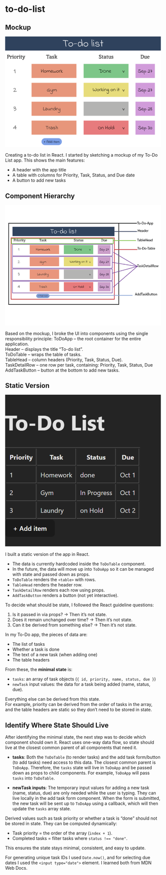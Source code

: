 # to-do-list

## Mockup

![Alt text](img/mockup.png)

Creating a to-do list in React.
I started by sketching a mockup of my To-Do List app. This shows the main features:

- A header with the app title
- A table with columns for Priority, Task, Status, and Due date
- A button to add new tasks

## Component Hierarchy

![Alt text](img/component_Hierarchy.png)

Based on the mockup, I broke the UI into components using the single responsibility principle:
ToDoApp – the root container for the entire application. <br>
Header – displays the title “To-do list”. <br>
ToDoTable – wraps the table of tasks. <br>
TableHead – column headers (Priority, Task, Status, Due). <br>
TaskDetailRow – one row per task, containing: Priority, Task, Status, Due <br>
AddTaskButton – button at the bottom to add new tasks. <br>

## Static Version<br>

![Alt text](img/StaticVersion.png)

I built a static version of the app in React.

- The data is currently hardcoded inside the `ToDoTable` component.
- In the future, the data will move up into `ToDoApp` so it can be managed with state and passed down as props.
- `ToDoTable` renders the `<table>` with rows.
- `TableHead` renders the header row.
- `TaskDetailRow` renders each row using props.
- `AddTaskButton` renders a button (not yet interactive).

To decide what should be state, I followed the React guideline questions:

1. Is it passed in via props? → Then it’s not state.
2. Does it remain unchanged over time? → Then it’s not state.
3. Can it be derived from something else? → Then it’s not state.

In my To-Do app, the pieces of data are:

- The list of tasks
- Whether a task is done
- The text of a new task (when adding one)
- The table headers

From these, the **minimal state** is:

- `tasks`: an array of task objects (`{ id, priority, name, status, due }`)
- `newTask` input values: the data for a task being added (name, status, due).

Everything else can be derived from this state.  
For example, priority can be derived from the order of tasks in the array,  
and the table headers are static so they don’t need to be stored in state.

## Identify Where State Should Live

After identifying the minimal state, the next step was to decide which component should own it. React uses one-way data flow, so state should live at the closest common parent of all components that need it.

- **tasks**: Both the `ToDoTable` (to render tasks) and the add task form/button (to add tasks) need access to this data. The closest common parent is `ToDoApp`. Therefore, the `tasks` state will live in `ToDoApp` and be passed down as props to child components. For example, `ToDoApp` will pass `tasks` into `ToDoTable`.

- **newTask inputs**: The temporary input values for adding a new task (name, status, due) are only needed while the user is typing. They can live locally in the add task form component. When the form is submitted, the new task will be sent up to `ToDoApp` using a callback, which will then update the `tasks` array state.

Derived values such as task priority or whether a task is “done” should not be stored in state. They can be computed dynamically:

- Task priority = the order of the array (`index + 1`).
- Completed tasks = filter tasks where `status !== "done"`.

This ensures the state stays minimal, consistent, and easy to update.

For generating unique task IDs I used `Date.now()`, and for selecting due dates I used
the `<input type="date">` element. I learned both from MDN Web Docs.
